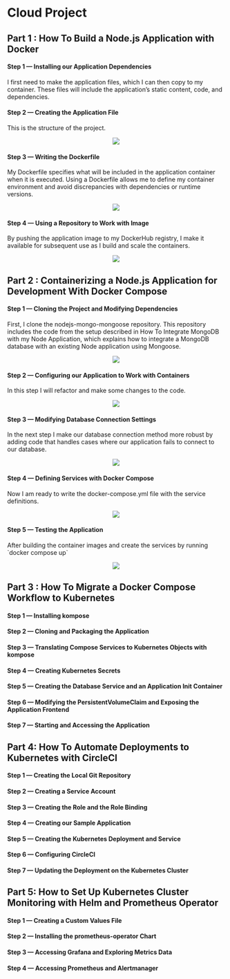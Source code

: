 <h1>Cloud Project</h1>

<h2>Part 1 : How To Build a Node.js Application with Docker</h2>
<h4>Step 1 — Installing our   Application Dependencies</h4>
I first need to make the application files, which I can then copy to my container. These files will include the application’s static content, code, and dependencies.

<h4>Step 2 — Creating the Application File</h4>
This is the structure of the project.

<p align="center">
  <img src="img/1.PNG" >
</p>

<h4>Step 3 — Writing the Dockerfile</h4>
My Dockerfile specifies what will be included in the application container when it is executed. Using a Dockerfile allows me to define my container environment and avoid discrepancies with dependencies or runtime versions.

<p align="center">
  <img src="img/2.PNG" >
</p>

<h4>Step 4 — Using a Repository to Work with Image</h4>
By pushing the application image to my DockerHub registry, I make it available for subsequent use as I build and scale the containers.

<p align="center">
  <img src="img/3.PNG" >
</p>

<h2>Part 2 : Containerizing a Node.js Application for Development With Docker Compose</h2>
<h4>Step 1 — Cloning the Project and Modifying Dependencies</h4>
First, I clone the nodejs-mongo-mongoose repository. This repository includes the code from the setup described in How To Integrate MongoDB with my Node Application, which explains how to integrate a MongoDB database with an existing Node application using Mongoose.

<p align="center">
  <img src="img/4.PNG" >
</p>

<h4>Step 2 — Configuring our Application to Work with Containers</h4>
In this step I will refactor and make some changes to the code.

<p align="center">
  <img src="img/5.PNG" >
</p>

<h4>Step 3 — Modifying Database Connection Settings</h4>
In the next step I make our database connection method more robust by adding code that handles cases where our application fails to connect to our database.

<p align="center">
  <img src="img/6.PNG" >
</p>

<h4>Step 4 — Defining Services with Docker Compose</h4>
Now I am ready to write the docker-compose.yml file with the service definitions.

<p align="center">
  <img src="img/7.PNG" >
</p>

<h4>Step 5 — Testing the Application</h4>
After building the container images and create the services by running `docker compose  up`

<p align="center">
  <img src="img/8.PNG">
</p>

<h2>Part 3 : How To Migrate a Docker Compose Workflow to Kubernetes
<h4>Step 1 — Installing kompose</h4>

<h4>Step 2 — Cloning and Packaging the Application</h4>

<h4>Step 3 — Translating Compose Services to Kubernetes Objects with kompose</h4>

<h4>Step 4 — Creating Kubernetes Secrets</h4>

<h4>Step 5 — Creating the Database Service and an Application Init Container</h4>

<h4>Step 6 — Modifying the PersistentVolumeClaim and Exposing the Application Frontend</h4>

<h4>Step 7 — Starting and Accessing the Application</h4>

<h2>Part 4: How To Automate Deployments to Kubernetes with CircleCI</h2>
<h4>Step 1 — Creating the Local Git Repository</h4>

<h4>Step 2 — Creating a Service Account</h4>

<h4>Step 3 — Creating the Role and the Role Binding</h4>

<h4>Step 4 — Creating our   Sample Application</h4>

<h4>Step 5 — Creating the Kubernetes Deployment and Service</h4>

<h4>Step 6 — Configuring CircleCI</h4>

<h4>Step 7 — Updating the Deployment on the Kubernetes Cluster</h4>

<h2>Part 5: How to Set Up Kubernetes Cluster Monitoring with Helm and Prometheus Operator</h2>
<h4>Step 1 — Creating a Custom Values File</h4>

<h4>Step 2 — Installing the prometheus-operator Chart</h4>

<h4>Step 3 — Accessing Grafana and Exploring Metrics Data</h4>

<h4>Step 4 — Accessing Prometheus and Alertmanager</h4>

